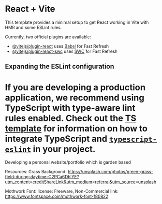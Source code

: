 # React + Vite

This template provides a minimal setup to get React working in Vite with HMR and some ESLint rules.

Currently, two official plugins are available:

- [@vitejs/plugin-react](https://github.com/vitejs/vite-plugin-react/blob/main/packages/plugin-react) uses [Babel](https://babeljs.io/) for Fast Refresh
- [@vitejs/plugin-react-swc](https://github.com/vitejs/vite-plugin-react/blob/main/packages/plugin-react-swc) uses [SWC](https://swc.rs/) for Fast Refresh

## Expanding the ESLint configuration

If you are developing a production application, we recommend using TypeScript with type-aware lint rules enabled. Check out the [TS template](https://github.com/vitejs/vite/tree/main/packages/create-vite/template-react-ts) for information on how to integrate TypeScript and [`typescript-eslint`](https://typescript-eslint.io) in your project.
==============================================================================
Developing a personal website/portfolio which is garden based

Resources: 
Grass Background: https://unsplash.com/photos/green-grass-field-during-daytime-C2PCa6DhlYE?utm_content=creditShareLink&utm_medium=referral&utm_source=unsplash 

Mothwork Font: license: Freeware, Non-Commercial
link: https://www.fontspace.com/mothwork-font-f80822